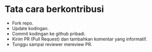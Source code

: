 # Tata cara berkontribusi
* Fork repo.
* Update kodingan.
* Commit kodingan ke github pribadi.
* Kirim PR (Pull Request) dan tambahkan komentar yang informatif.
* Tunggu sampai reviewer mereview PR.
